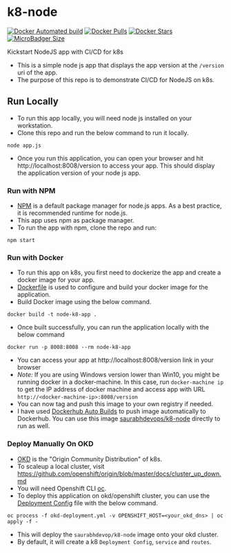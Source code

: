 # k8-node

[![Docker Automated build](https://img.shields.io/docker/automated/saurabhdevops/k8-node.svg?style=flat-square)](https://hub.docker.com/r/saurabhdevops/k8-node/)
[![Docker Pulls](https://img.shields.io/docker/pulls/saurabhdevops/k8-node.svg?style=flat-square)](https://hub.docker.com/r/saurabhdevops/k8-node/)
[![Docker Stars](https://img.shields.io/docker/stars/saurabhdevops/k8-node.svg?style=flat-square)](https://hub.docker.com/r/saurabhdevops/k8-node/)
[![MicroBadger Size](https://img.shields.io/microbadger/image-size/saurabhdevops/k8-node.svg?style=flat-square)](https://hub.docker.com/r/saurabhdevops/k8-node/)

Kickstart NodeJS app with CI/CD for k8s

   * This is a simple node js app that displays the app version at the `/version` uri of the app.
   * The purpose of this repo is to demonstrate CI/CD for NodeJS on k8s.

## Run Locally

   * To run this app locally, you will need node js installed on your workstation.
   * Clone this repo and run the below command to run it locally.

```
node app.js
```

   * Once you run this application, you can open your browser and hit http://localhost:8008/version to access your app. This should display the application version of your node js app.

### Run with NPM
   * [NPM](https://www.npmjs.com/) is a default package manager for node.js apps. As a best practice, it is recommended runtime for node.js.
   * This app uses npm as package manager.
   * To run the app with npm, clone the repo and run:

```
npm start
```

### Run with Docker
   * To run this app on k8s, you first need to dockerize the app and create a docker image for your app.
   * [Dockerfile](Dockerfile) is used to configure and build your docker image for the application.
   * Build Docker image using the below command.
   ```
   docker build -t node-k8-app .
   ```
   * Once built successfully, you can run the application locally with the below command
   ```
   docker run -p 8008:8008 --rm node-k8-app
   ```
   * You can access your app at http://localhost:8008/version link in your browser
   * *_Note:_* If you are using Windows version lower than Win10, you might be running docker in a docker-machine. In this case, run `docker-machine ip` to get the IP address of docker machine and access app with URL `http://<docker-machine-ip>:8008/version`
   * You can now tag and push this image to your own registry if needed.
   * I have used [Dockerhub Auto Builds](https://docs.docker.com/docker-hub/builds/) to push image automatically to Dockerhub. You can use this image [saurabhdevops/k8-node](https://hub.docker.com/r/saurabhdevops/k8-node/) directly to run as well.

### Deploy Manually On OKD
   * [OKD](https://www.okd.io/) is the "Origin Community Distribution" of k8s.
   * To scaleup a local cluster, visit https://github.com/openshift/origin/blob/master/docs/cluster_up_down.md
   * You will need Openshift CLI [oc](https://www.okd.io/download.html#oc-platforms).
   * To deploy this application on okd/openshift cluster, you can use the [Deployment Config](okd-deployment.yml) file with the below command.
   ```
   oc process -f okd-deployment.yml -v OPENSHIFT_HOST=<your_okd_dns> | oc apply -f -
   ```
   * This will deploy the `saurabhdevop/k8-node` image onto your okd cluster.
   * By default, it will create a k8 `Deployment Config`, `service` and `routes`.